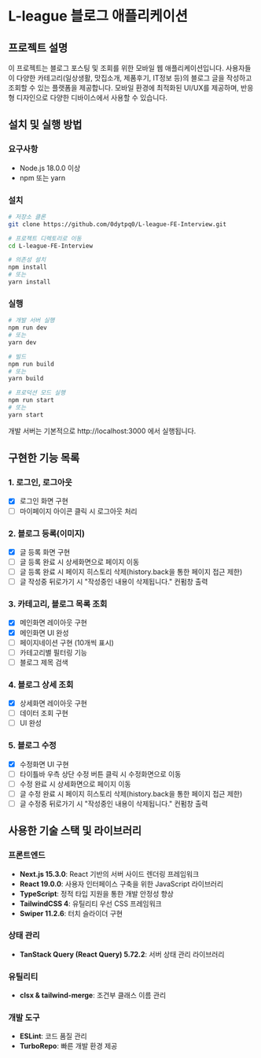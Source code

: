 # L-league 블로그 애플리케이션

## 프로젝트 설명

이 프로젝트는 블로그 포스팅 및 조회를 위한 모바일 웹 애플리케이션입니다. 사용자들이 다양한 카테고리(일상생활, 맛집소개, 제품후기, IT정보 등)의 블로그 글을 작성하고 조회할 수 있는 플랫폼을 제공합니다. 모바일 환경에 최적화된 UI/UX를 제공하며, 반응형 디자인으로 다양한 디바이스에서 사용할 수 있습니다.

## 설치 및 실행 방법

### 요구사항

- Node.js 18.0.0 이상
- npm 또는 yarn

### 설치

```bash
# 저장소 클론
git clone https://github.com/0dytpq0/L-league-FE-Interview.git

# 프로젝트 디렉토리로 이동
cd L-league-FE-Interview

# 의존성 설치
npm install
# 또는
yarn install
```

### 실행

```bash
# 개발 서버 실행
npm run dev
# 또는
yarn dev

# 빌드
npm run build
# 또는
yarn build

# 프로덕션 모드 실행
npm run start
# 또는
yarn start
```

개발 서버는 기본적으로 http://localhost:3000 에서 실행됩니다.

## 구현한 기능 목록

### 1. 로그인, 로그아웃

- [x] 로그인 화면 구현
- [ ] 마이페이지 아이콘 클릭 시 로그아웃 처리

### 2. 블로그 등록(이미지)

- [x] 글 등록 화면 구현
- [ ] 글 등록 완료 시 상세화면으로 페이지 이동
- [ ] 글 등록 완료 시 페이지 히스토리 삭제(history.back을 통한 페이지 접근 제한)
- [ ] 글 작성중 뒤로가기 시 "작성중인 내용이 삭제됩니다." 컨펌창 출력

### 3. 카테고리, 블로그 목록 조회

- [x] 메인화면 레이아웃 구현
- [x] 메인화면 UI 완성
- [ ] 페이지네이션 구현 (10개씩 표시)
- [ ] 카테고리별 필터링 기능
- [ ] 블로그 제목 검색

### 4. 블로그 상세 조회

- [x] 상세화면 레이아웃 구현
- [ ] 데이터 조회 구현
- [ ] UI 완성

### 5. 블로그 수정

- [x] 수정화면 UI 구현
- [ ] 타이틀바 우측 상단 수정 버튼 클릭 시 수정화면으로 이동
- [ ] 수정 완료 시 상세화면으로 페이지 이동
- [ ] 글 수정 완료 시 페이지 히스토리 삭제(history.back을 통한 페이지 접근 제한)
- [ ] 글 수정중 뒤로가기 시 "작성중인 내용이 삭제됩니다." 컨펌창 출력

## 사용한 기술 스택 및 라이브러리

### 프론트엔드

- **Next.js 15.3.0**: React 기반의 서버 사이드 렌더링 프레임워크
- **React 19.0.0**: 사용자 인터페이스 구축을 위한 JavaScript 라이브러리
- **TypeScript**: 정적 타입 지원을 통한 개발 안정성 향상
- **TailwindCSS 4**: 유틸리티 우선 CSS 프레임워크
- **Swiper 11.2.6**: 터치 슬라이더 구현

### 상태 관리

- **TanStack Query (React Query) 5.72.2**: 서버 상태 관리 라이브러리

### 유틸리티

- **clsx & tailwind-merge**: 조건부 클래스 이름 관리

### 개발 도구

- **ESLint**: 코드 품질 관리
- **TurboRepo**: 빠른 개발 환경 제공
